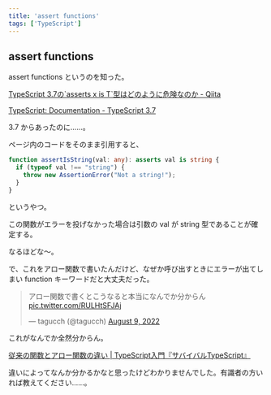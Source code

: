 ```yaml
---
title: 'assert functions'
tags: ['TypeScript']
---
```


## assert functions

assert functions というのを知った。

[TypeScript 3\.7の\`asserts x is T\`型はどのように危険なのか \- Qiita](https://qiita.com/uhyo/items/b8d2ea6fbf6214fc4194)

[TypeScript: Documentation \- TypeScript 3\.7](https://www.typescriptlang.org/docs/handbook/release-notes/typescript-3-7.html#assertion-functions)

3.7 からあったのに……。

ページ内のコードをそのまま引用すると、

```ts
function assertIsString(val: any): asserts val is string {
  if (typeof val !== "string") {
    throw new AssertionError("Not a string!");
  }
}
```

というやつ。

この関数がエラーを投げなかった場合は引数の val が string 型であることが確定する。

なるほどな〜。

で、これをアロー関数で書いたんだけど、なぜか呼び出すときにエラーが出てしまい function キーワードだと大丈夫だった。

<blockquote class="twitter-tweet" data-partner="tweetdeck"><p lang="ja" dir="ltr">アロー関数で書くとこうなると本当になんでか分からん <a href="https://t.co/RULHtSFJAj">pic.twitter.com/RULHtSFJAj</a></p>&mdash; tagucch (@tagucch) <a href="https://twitter.com/tagucch/status/1557036238099869696?ref_src=twsrc%5Etfw">August 9, 2022</a></blockquote>

これがなんでか全然分からん。

[従来の関数とアロー関数の違い \| TypeScript入門『サバイバルTypeScript』](https://typescriptbook.jp/reference/functions/function-expression-vs-arrow-functions)

違いによってなんか分かるかなと思ったけどわかりませんでした。有識者の方いれば教えてください……。
